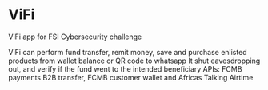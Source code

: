 # ViFi
ViFi app for FSI Cybersecurity challenge

ViFi can perform fund transfer, remit money, save and purchase enlisted products from wallet balance or QR code to whatsapp
It shut eavesdropping out, and verify if the fund went to the intended beneficiary
APIs: 
FCMB payments B2B transfer, 
FCMB customer wallet and 
Africas Talking Airtime
